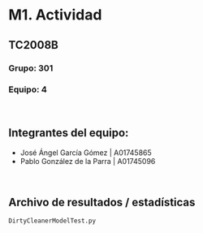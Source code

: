 # M1. Actividad

## TC2008B
### Grupo: 301
### Equipo: 4

<br />

## Integrantes del equipo:
* José Ángel García Gómez | A01745865
* Pablo González de la Parra | A01745096

<br />

## Archivo de resultados / estadísticas
```
DirtyCleanerModelTest.py
```
